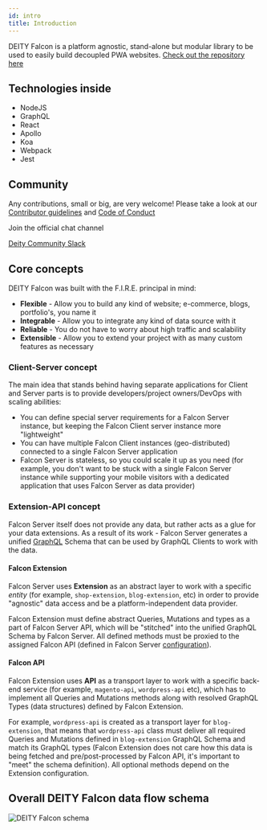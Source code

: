 ```yaml
---
id: intro
title: Introduction
---
```


DEITY Falcon is a platform agnostic, stand-alone but modular library to be used to easily build decoupled PWA websites. [Check out the repository here](https://github.com/deity-io/falcon)

## Technologies inside

- NodeJS
- GraphQL
- React
- Apollo
- Koa
- Webpack
- Jest

## Community

Any contributions, small or big, are very welcome! Please take a look at our [Contributor guidelines](https://github.com/deity-io/falcon/blob/master/.github/CONTRIBUTING.md) and [Code of Conduct](https://github.com/deity-io/falcon/blob/master/.github/CODE_OF_CONDUCT.md)

Join the official chat channel

[Deity Community Slack](http://slack.deity.io)

## Core concepts

DEITY Falcon was built with the F.I.R.E. principal in mind:

- **Flexible** - Allow you to build any kind of website; e-commerce, blogs, portfolio's, you name it
- **Integrable** - Allow you to integrate any kind of data source with it
- **Reliable** - You do not have to worry about high traffic and scalability
- **Extensible** - Allow you to extend your project with as many custom features as necessary

### Client-Server concept

The main idea that stands behind having separate applications for Client and Server parts
is to provide developers/project owners/DevOps with scaling abilities:

- You can define special server requirements for a Falcon Server instance, but keeping the Falcon Client
server instance more "lightweight"
- You can have multiple Falcon Client instances (geo-distributed) connected to a single Falcon Server application
- Falcon Server is stateless, so you could scale it up as you need (for example, you don't want to be stuck
with a single Falcon Server instance while supporting your mobile visitors with a dedicated application
that uses Falcon Server as data provider)

### Extension-API concept

Falcon Server itself does not provide any data, but rather acts as a glue for your data extensions.
As a result of its work - Falcon Server generates a unified [GraphQL](https://graphql.org/) Schema
that can be used by GraphQL Clients to work with the data.

#### Falcon Extension

Falcon Server uses **Extension** as an abstract layer to work with a specific *entity* (for example,
`shop-extension`, `blog-extension`, etc) in order to provide "agnostic" data access and be a
platform-independent data provider.

Falcon Extension must define abstract Queries, Mutations and types as a part of Falcon Server API, which
will be "stitched" into the unified GraphQL Schema by Falcon Server. All defined methods must be proxied
to the assigned Falcon API (defined in Falcon Server [configuration](/docs/falcon-v1/falcon-server/basics#extensions-configuration)).

#### Falcon API

Falcon Extension uses **API** as a transport layer to work with a specific back-end service (for example,
`magento-api`, `wordpress-api` etc), which has to implement all Queries and Mutations methods along with
resolved GraphQL Types (data structures) defined by Falcon Extension.

For example, `wordpress-api` is created as a transport layer for `blog-extension`, that means that `wordpress-api`
class must deliver all required Queries and Mutations defined in `blog-extension` GraphQL Schema and match
its GraphQL types (Falcon Extension does not care how this data is being fetched and pre/post-processed by
Falcon API, it's important to "meet" the schema definition). All optional methods depend on the Extension configuration.

## Overall DEITY Falcon data flow schema

![DEITY Falcon schema](assets/falcon-schema.png)
